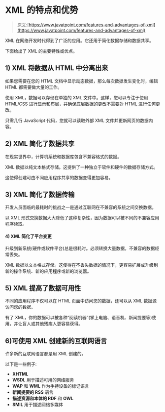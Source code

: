 # XML 的特点和优势

> 原文:[https://www.javatpoint.com/features-and-advantages-of-xml](https://www.javatpoint.com/features-and-advantages-of-xml)

XML 在网络开发时代得到了广泛的应用。它还用于简化数据存储和数据共享。

下面给出了 XML 的主要特性或优点。

## 1) XML 将数据从 HTML 中分离出来

如果您需要在您的 HTML 文档中显示动态数据，那么每次数据发生变化时，编辑 HTML 都需要做大量的工作。

使用 XML，数据可以存储在单独的 XML 文件中。这样，您可以专注于使用 HTML/CSS 进行显示和布局，并确保底层数据的更改不需要对 HTML 进行任何更改。

只需几行 JavaScript 代码，您就可以读取外部 XML 文件并更新网页的数据内容。

## 2) XML 简化了数据共享

在现实世界中，计算机系统和数据库包含不兼容格式的数据。

XML 数据以纯文本格式存储。这提供了一种独立于软件和硬件的数据存储方式。

这使得创建可由不同应用程序共享的数据变得更加容易。

## 3) XML 简化了数据传输

开发人员面临的最耗时的挑战之一是通过互联网在不兼容的系统之间交换数据。

以 XML 形式交换数据大大降低了这种复杂性，因为数据可以被不同的不兼容应用程序读取。

#### 4) XML 简化了平台变更

升级到新系统(硬件或软件平台)总是很耗时。必须转换大量数据，不兼容的数据经常丢失。

XML 数据以文本格式存储。这使得在不丢失数据的情况下，更容易扩展或升级到新的操作系统、新的应用程序或新的浏览器。

## 5) XML 提高了数据可用性

不同的应用程序不仅可以在 HTML 页面中访问您的数据，还可以从 XML 数据源访问您的数据。

有了 XML，你的数据可以被各种“阅读机器”(掌上电脑、语音机、新闻提要等)使用，并让盲人或其他残疾人更容易获得。

## 6)可使用 XML 创建新的互联网语言

许多新的互联网语言都是用 XML 创建的。

以下是一些例子:

*   **XHTML**
*   **WSDL** 用于描述可用的网络服务
*   **WAP** 和 **WML** 作为手持设备的标记语言
*   **新闻提要的 RSS** 语言
*   **描述资源和本体的 RDF** 和 **OWL**
*   **SMIL** 用于描述网络多媒体